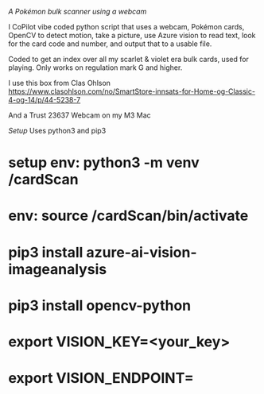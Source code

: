 *A Pokémon bulk scanner using a webcam*

I CoPilot vibe coded python script that uses a webcam, Pokémon cards, OpenCV to detect motion, take a picture, use Azure vision to read text, look for the card code and number, and output that to a usable file.

Coded to get an index over all my scarlet & violet era bulk cards, used for playing. Only works on regulation mark G and higher.

I use this box from Clas Ohlson https://www.clasohlson.com/no/SmartStore-innsats-for-Home-og-Classic-4-og-14/p/44-5238-7

And a Trust 23637 Webcam on my M3 Mac

*Setup*
Uses python3 and pip3
# setup env: python3 -m venv <path>/cardScan
# env: source <path>/cardScan/bin/activate
# pip3 install azure-ai-vision-imageanalysis  
# pip3 install opencv-python
# export VISION_KEY=<your_key>
# export VISION_ENDPOINT=<your endpoint>